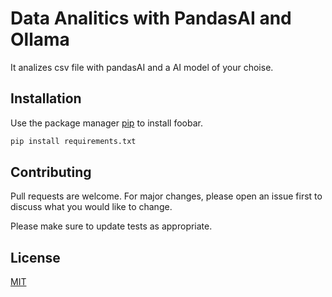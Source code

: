 # Data Analitics with PandasAI and Ollama

It analizes csv file with pandasAI and a AI model of your choise.

## Installation

Use the package manager [pip](https://pip.pypa.io/en/stable/) to install foobar.

```bash
pip install requirements.txt
```


## Contributing

Pull requests are welcome. For major changes, please open an issue first
to discuss what you would like to change.

Please make sure to update tests as appropriate.

## License

[MIT](https://choosealicense.com/licenses/mit/)
